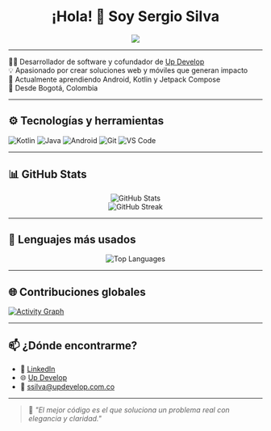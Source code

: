 <h1 align="center">
  ¡Hola! 👋 Soy Sergio Silva
</h1>

<p align="center">
  <img src="https://readme-typing-svg.herokuapp.com/?lines=Software+Developer+💻;Cofundador+de+Up+Develop🚀;Desarrollo+web+y+móvil📱;&center=true&width=380&height=45">
</p>

---

👨‍💻 Desarrollador de software y cofundador de [Up Develop](https://updevelop.com.co)  
💡 Apasionado por crear soluciones web y móviles que generan impacto  
📱 Actualmente aprendiendo Android, Kotlin y Jetpack Compose  
📍 Desde Bogotá, Colombia

---

## ⚙️ Tecnologías y herramientas

![Kotlin](https://img.shields.io/badge/Kotlin-%230095D5.svg?style=flat&logo=kotlin&logoColor=white)
![Java](https://img.shields.io/badge/Java-%23ED8B00.svg?style=flat&logo=java&logoColor=white)
![Android](https://img.shields.io/badge/Android-%234DDC84.svg?style=flat&logo=android&logoColor=white)
![Git](https://img.shields.io/badge/Git-%23F05032.svg?style=flat&logo=git&logoColor=white)
![VS Code](https://img.shields.io/badge/VSCode-%23007ACC.svg?style=flat&logo=visual-studio-code&logoColor=white)

---

## 📊 GitHub Stats

<div align="center">
  <img src="https://github-readme-stats.vercel.app/api?username=sergiosilva-dev&show_icons=true&theme=react&hide_border=true" alt="GitHub Stats" />
  <br/>
  <img src="https://github-readme-streak-stats.herokuapp.com/?user=sergiosilva-dev&theme=react&hide_border=true" alt="GitHub Streak" />
</div>

---

## 🧠 Lenguajes más usados

<div align="center">
  <img src="https://github-readme-stats.vercel.app/api/top-langs/?username=sergiosilva-dev&layout=compact&theme=react&hide_border=true&v=2" alt="Top Languages" />
</div>

---

## 🌐 Contribuciones globales

[![Activity Graph](https://github-readme-activity-graph.vercel.app/graph?username=sergiosilva-dev&theme=react-dark&area=true&hide_border=true)](https://github.com/sergiosilva-dev)

---

## 📫 ¿Dónde encontrarme?

- 💼 [LinkedIn](https://www.linkedin.com/in/sergioa-silvam)
- 🌐 [Up Develop](https://updevelop.com.co)
- 📧 ssilva@updevelop.com.co

---

> 💬 *"El mejor código es el que soluciona un problema real con elegancia y claridad."*
